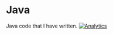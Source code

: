 Java
====

Java code that I have written.
[![Analytics](https://ga-beacon.appspot.com/UA-46871910-2/FlagGame)](https://github.com/igrigorik/ga-beacon)

